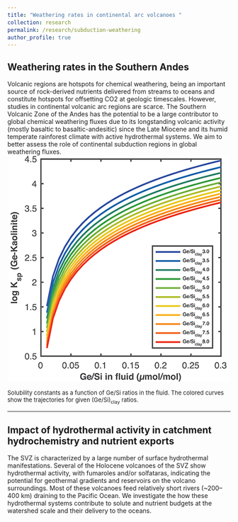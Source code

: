```yaml
---
title: "Weathering rates in continental arc volcanoes "
collection: research
permalink: /research/subduction-weathering
author_profile: true
---
```


<h2><b>Weathering rates in the Southern Andes</b></h2> 
Volcanic regions are hotspots for chemical weathering, being an important source of rock-derived nutrients delivered from streams to oceans and constitute hotspots for offsetting CO2 at geologic timescales. However, studies in continental volcanic arc regions are scarce. The Southern Volcanic Zone of the Andes has the potential to be a large contributor to global chemical weathering fluxes due to its longstanding volcanic activity (mostly basaltic to basaltic-andesitic) since the Late Miocene and its humid temperate rainforest climate with active hydrothermal systems. We aim to better assess the role of continental subduction regions in global weathering fluxes.

<center><img style="float: center;" src="/images/Ksp_Gekaolinite-500px.png" alt="solubility of Ge-kaolinite"></center>
<p style="font-size:small">Solubility constants as a function of Ge/Si ratios in the fluid. The colored curves show the trajectories for given (Ge/Si)<sub>clay</sub> ratios.</p>

---
<h2><b>Impact of hydrothermal activity in catchment hydrochemistry and nutrient exports</b></h2> 
The SVZ is characterized by a large number of surface hydrothermal manifestations. Several of the Holocene volcanoes of the SVZ show hydrothermal activity, with fumaroles and/or solfataras, indicating the potential for geothermal gradients and reservoirs on the volcano surroundings. Most of these volcanoes feed relatively short rivers (~200–400 km) draining to the Pacific Ocean. We investigate the how these hydrothermal systems contribute to solute and nutrient budgets at the watershed scale and their delivery to the oceans.


